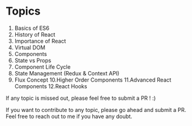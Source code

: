 # Topics

1. Basics of ES6
2. History of React
3. Importance of React
4. Virtual DOM 
5. Components
6. State vs Props
7. Component Life Cycle
8. State Management (Redux & Context API)
9. Flux Concept
10.Higher Order Components
11.Advanced React Components
12.React Hooks


If any topic is missed out, please feel free to submit a PR ! :)

If you want to contribute to any topic, please go ahead and submit a PR. Feel free to reach out to me if you have any doubt.
